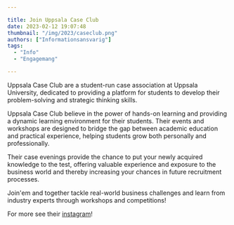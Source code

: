 ```yaml
---

title: Join Uppsala Case Club
date: 2023-02-12 19:07:48
thumbnail: "/img/2023/caseclub.png"
authors: ["Informationsansvarig"]
tags: 
  - "Info"
  - "Engagemang"

---
```

Uppsala Case Club are a student-run case association at Uppsala University, dedicated to providing a platform for students to develop their problem-solving and strategic thinking skills.

Uppsala Case Club believe in the power of hands-on learning and providing a dynamic learning environment for their students. Their events and workshops are designed to bridge the gap between academic education and practical experience, helping students grow both personally and professionally.

Their case evenings provide the chance to put your newly acquired knowledge to the test, offering valuable experience and exposure to the business world and thereby increasing your chances in future recruitment processes.

Join'em and together tackle real-world business challenges and learn from industry experts through workshops and competitions!

For more see their [instagram](https://www.instagram.com/uppsalacaseclub/)!